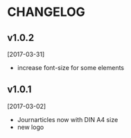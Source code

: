 CHANGELOG
=========

v1.0.2
------
[2017-03-31]

-   increase font-size for some elements

v1.0.1
------
[2017-03-02]

-   Journarticles now with DIN A4 size
-   new logo
